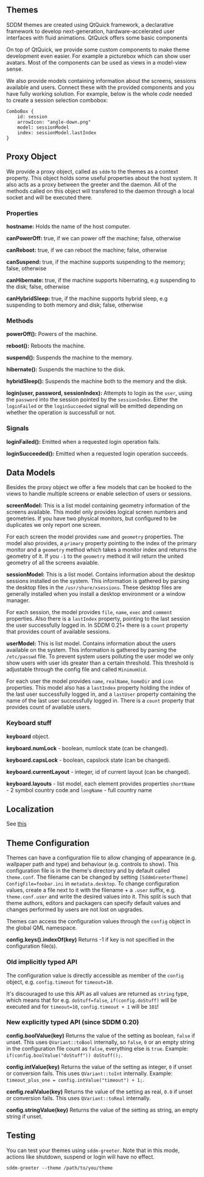 ## Themes

SDDM themes are created using QtQuick framework, a declarative framework to develop next-generation, hardware-accelerated user interfaces with fluid animations. QtQuick offers some basic components

On top of QtQuick, we provide some custom components to make theme development even easier. For example a picturebox which can show user avatars. Most of the components can be used as views in a model-view sense.

We also provide models containing information about the screens, sessions available and users. Connect these with the provided components and you have fully working solution. For example, below is the whole _code_ needed to create a session selection combobox:

    ComboBox {
    	id: session
    	arrowIcon: "angle-down.png"
    	model: sessionModel
    	index: sessionModel.lastIndex
    }

## Proxy Object

We provide a proxy object, called as `sddm` to the themes as a context property. This object holds some useful properties about the host system. It also acts as a proxy between the greeter and the daemon. All of the methods called on this object will transfered to the daemon through a local socket and will be executed there. 

### Properties

**hostname:** Holds the name of the host computer.

**canPowerOff:** true, if we can power off the machine; false, otherwise

**canReboot:** true, if we can reboot the machine; false, otherwise

**canSuspend:** true, if the machine supports suspending to the memory; false, otherwise

**canHibernate:** true, if the machine supports hibernating, e.g suspending to the disk; false, otherwise

**canHybridSleep:** true, if the machine supports hybrid sleep, e.g suspending to both memory and disk; false, otherwise

### Methods

**powerOff():** Powers of the machine.

**reboot():** Reboots the machine.

**suspend():** Suspends the machine to the memory.

**hibernate():** Suspends the machine to the disk.

**hybridSleep():** Suspends the machine both to the memory and the disk.

**login(user, password, sessionIndex):** Attempts to login as the `user`, using the `password` into the session pointed by the `sessionIndex`. Either the `loginFailed` or the `loginSucceeded` signal will be emitted depending on whether the operation is successfull or not. 

### Signals

**loginFailed():** Emitted when a requested login operation fails.

**loginSucceeded():** Emitted when a requested login operation succeeds.

## Data Models
Besides the proxy object we offer a few models that can be hooked to the views to handle multiple screens or enable selection of users or sessions.

**screenModel:** This is a list model containing geometry information of the screens available. This model only provides logical screen numbers and geometries. If you have two physical monitors, but configured to be duplicates we only report one screen.

For each screen the model provides `name` and `geometry` properties.
The model also provides, a `primary` property pointing to the index of the primary monitor and a `geometry` method which takes a monitor index and returns the geometry of it. If you `-1` to the `geometry` method it will return the united geometry of all the screens avaiable.

**sessionModel:** This is a list model. Contains information about the desktop sessions installed on the system. This information is gathered by parsing the desktop files in the `/usr/share/xsessions`. These desktop files are generally installed when you install a desktop environment or a window manager.

For each session, the model provides `file`, `name`, `exec` and `comment` properties.
Also there is a `lastIndex` property, pointing to the last session the user successfully logged in.
In SDDM 0.21+ there is a `count` property that provides count of available sessions.

**userModel:** This is list model. Contains information about the users available on the system. This information is gathered by parsing the `/etc/passwd` file. To prevent system users polluting the user model we only show users with user ids greater than a certain threshold. This threshold is adjustable through the config file and called `MinimumUid`. 

For each user the model provides `name`, `realName`, `homeDir` and `icon` properties.
This model also has a `lastIndex` property holding the index of the last user successfully logged in, and a `lastUser` property containing the name of the last user successfully logged in.
There is a `count` property that provides count of available users.

### Keyboard stuff
**keyboard** object.

**keyboard.numLock** - boolean, numlock state (can be changed).

**keyboard.capsLock** - boolean, capslock state (can be changed).

**keyboard.currentLayout** - integer, id of current layout (can be changed).

**keyboard.layouts** - list model, each element provides properties `shortName` - 2 symbol country code and `longName` - full country name

## Localization

See [this](https://github.com/sddm/sddm/wiki/Localization)

## Theme Configuration

Themes can have a configuration file to allow changing of appearance (e.g. wallpaper path and type) and behaviour (e.g. controls to show). This configuration file is in the theme's directory and by default called `theme.conf`. The filename can be changed by setting `[SddmGreeterTheme] ConfigFile=foobar.ini` in `metadata.desktop`. To change configuration values, create a file next to it with the filename + a `.user` suffix, e.g. `theme.conf.user` and write the desired values into it. This split is such that theme authors, editors and packagers can specify default values and changes performed by users are not lost on upgrades.

Themes can access the configuration values through the `config` object in the global QML namespace.

**config.keys().indexOf(key)** Returns -1 if key is not specified in the configuration file(s).

### Old implicitly typed API

The configuration value is directly accessible as member of the `config` object, e.g. `config.timeout` for `timeout=10`.

It's discouraged to use this API as all values are returned as `string` type, which means that for e.g. `doStuff=false`, `if(config.doStuff)` will be executed and for `timeout=10`, `config.timeout + 1` will be `101`!

### New explicitly typed API (since SDDM 0.20)

**config.boolValue(key)** Returns the value of the setting as boolean, `false` if unset. This uses `QVariant::toBool` internally, so `false`, `0` or an empty string in the configuration file count as `false`, everything else is `true`. Example: `if(config.boolValue("doStuff")) doStuff();`.

**config.intValue(key)** Returns the value of the setting as integer, `0` if unset or conversion fails. This uses `QVariant::toInt` internally. Example: `timeout_plus_one = config.intValue("timeout") + 1;`.

**config.realValue(key)** Returns the value of the setting as real, `0.0` if unset or conversion fails. This uses `QVariant::toReal` internally.

**config.stringValue(key)** Returns the value of the setting as string, an empty string if unset.

## Testing

You can test your themes using `sddm-greeter`. Note that in this mode, actions like shutdown, suspend or login will have no effect.

    sddm-greeter --theme /path/to/you/theme